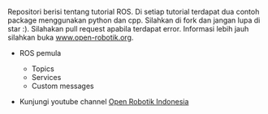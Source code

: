 Repositori berisi tentang tutorial ROS. Di setiap tutorial terdapat dua contoh package menggunakan python dan cpp. Silahkan di fork dan jangan lupa di star :). Silahakan pull request apabila terdapat error.
Informasi lebih jauh silahkan buka www.open-robotik.org.

* ROS pemula
  * Topics
  * Services
  * Custom messages

* Kunjungi youtube channel [Open Robotik Indonesia](https://www.youtube.com/channel/UCVXyfaXmRAsHZ6cr3sPwk1w)
